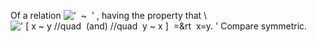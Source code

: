 Of a relation !['  \~  '](../dictionary/equation_images/20007.2..png) ,
having the property that \\
![' [ x \~ y //quad  (and) //quad  y \~ x ]  =&rt  x=y. '](../dictionary/equation_images/20007.1..png)
Compare symmetric.
